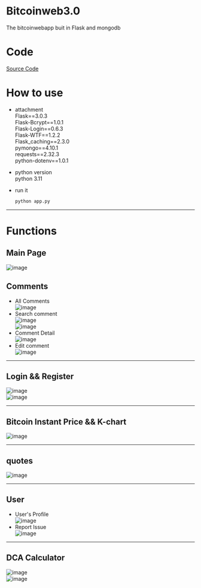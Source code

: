 # Bitcoinweb3.0
The bitcoinwebapp buit in Flask and mongodb  
# Code
[Source Code](https://github.com/PeiHsiuLu/Bitcoinweb3.0)  

# How to use
- attachment  
Flask==3.0.3  
Flask-Bcrypt==1.0.1  
Flask-Login==0.6.3  
Flask-WTF==1.2.2  
Flask_caching==2.3.0  
pymongo==4.10.1  
requests==2.32.3  
python-dotenv==1.0.1

- python version  
  python 3.11
    
- run it
  ```bash
  python app.py
  ```


---
# Functions
## Main Page
![image](https://github.com/user-attachments/assets/ca78f4ca-0549-4948-8f39-3608dd0ad38f)  
## Comments 
- All Comments  
![image](https://github.com/user-attachments/assets/faebc507-eed7-42c3-9ba8-804295ca21cb)    
- Search comment  
![image](https://github.com/user-attachments/assets/10455df9-99fe-43bc-82fb-724b8843e146)  
![image](https://github.com/user-attachments/assets/ab69bdc3-bde0-44e0-8e1b-cbef2c375a52)  
- Comment Detail  
![image](https://github.com/user-attachments/assets/8342b199-98a5-414b-b81f-1f54500feabd)  
- Edit comment  
![image](https://github.com/user-attachments/assets/66fc95dd-5788-4b7d-b028-a58652286ab3)

---
## Login && Register  
![image](https://github.com/user-attachments/assets/4cce3589-a15a-4009-b6f5-c6fc7f15a681)  
![image](https://github.com/user-attachments/assets/add8f8dd-210a-4ba3-af7a-fc74f6b89008)  


---
## Bitcoin Instant Price && K-chart
![image](https://github.com/user-attachments/assets/619478b9-8eb8-4975-88ac-bb65bfb55dae)  

---
## quotes
![image](https://github.com/user-attachments/assets/298693b9-b30e-4d90-9108-063444ddf291)  

---
## User
- User's Profile  
![image](https://github.com/user-attachments/assets/2d680935-76e1-41eb-8bbc-4c566bf46228)  
- Report Issue  
![image](https://github.com/user-attachments/assets/9b896129-fa66-448d-bded-cb968f3c95db)  

---
## DCA Calculator
![image](https://github.com/user-attachments/assets/dc301ea0-8a00-4ca4-9e24-bde4e7a90f76)  
![image](https://github.com/user-attachments/assets/007c3041-73e4-4fa5-bcde-50fcfd781d1d)  






